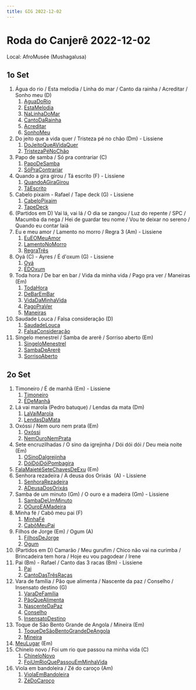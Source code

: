 ```yaml
---
title: GIG 2022-12-02
---
```


# Roda do Canjerê 2022-12-02

Local: AfroMusée (Mushagalusa)

## 1o Set

1. Água do rio / Esta melodia / Linha do mar / Canto da rainha / Acreditar / Sonho meu (D)
	1. [AguaDoRio](letras/AguaDoRio.md)
	3. [EstaMelodia](letras/EstaMelodia.md)
	4. [NaLinhaDoMar](letras/NaLinhaDoMar.md)
	5. [CantoDaRainha](letras/CantoDaRainha.md)
	6. [Acreditar](letras/Acreditar.md)
	7. [SonhoMeu](letras/SonhoMeu.md)
2. Do jeito que a vida quer / Tristeza pé no chão (Dm) - Lissiene
	1. [DoJeitoQueAVidaQuer](letras/DoJeitoQueAVidaQuer.md)
	2. [TristezaPéNoChão](letras/TristezaPéNoChão.md)
3. Papo de samba / Só pra contrariar (C)
	1. [PapoDeSamba](letras/PapoDeSamba.md)
	2. [SóPraContrariar](letras/SóPraContrariar.md)
4. Quando a gira girou / Tá escrito (F) - Lissiene
	1. [QuandoAGiraGirou](letras/QuandoAGiraGirou.md)
	2. [TáEscrito](letras/TáEscrito.md)
5. Cabelo pixaim - Rafael / Tape deck (G) - Lissiene
	1. [CabeloPixaim](letras/CabeloPixaim.md)
	2. [TapeDeck](letras/TapeDeck.md)
6. (Partidos em D) Vai lá, vai lá / O dia se zangou / Luz do repente / SPC / Macumba da nega / Hei de guardar teu nome / Vou te deixar no sereno / Quando eu contar Iaiá
7. Eu e meu amor / Lamento no morro / Regra 3 (Am) - Lissiene
	1. [EuEOMeuAmor](letras/EuEOMeuAmor.md)
	2. [LamentoNoMorro](letras/LamentoNoMorro.md)
	3. [RegraTrês](letras/RegraTrês.md)
8. Oyá (C) - Ayres / É d'oxum (G) - Lissiene
	1. [Oyá](letras/Oyá.md)
	2. [ÉDOxum](letras/ÉDOxum.md)
9. Toda hora / De bar en bar / Vida da minha vida / Pago pra ver / Maneiras (Em)
	1. [TodaHora](letras/TodaHora.md)
	2. [DeBarEmBar](letras/DeBarEmBar.md)
	3. [VidaDaMinhaVida](letras/VidaDaMinhaVida.md)
	4. [PagoPraVer](letras/PagoPraVer.md)
	5. [Maneiras](letras/Maneiras.md)
10. Saudade Louca / Falsa consideração (D)
	1. [SaudadeLouca](letras/SaudadeLouca.md)
	2. [FalsaConsideração](letras/FalsaConsideração.md)
11. Singelo menestrel / Samba de arerê / Sorriso aberto (Em)
	1. [SingeloMenestrel](letras/SingeloMenestrel.md)
	2. [SambaDeArerê](letras/SambaDeArerê.md)
	3. [SorrisoAberto](letras/SorrisoAberto.md)

## 2o Set

1. Timoneiro / É de manhã (Em) - Lissiene
	1. [Timoneiro](letras/Timoneiro.md)
	2. [ÉDeManhã](letras/ÉDeManhã.md)
2. Lá vai marola (Pedro batuque) / Lendas da mata (Dm)
	1. [LaVaiMarola](letras/LaVaiMarola.md)
	2. [LendasDaMata](letras/LendasDaMata.md)
3. Oxóssi / Nem ouro nem prata (Em)
	1. [Oxóssi](letras/Oxóssi.md)
	2. [NemOuroNemPrata](letras/NemOuroNemPrata.md)
4. Sete encruzilhadas / O sino da igrejinha / Dói dói dói / Deu meia noite (Em)
	1. [OSinoDaIgrejinha](letras/OSinoDaIgrejinha.md)
	2. [DóiDóiDóiPombagira](letras/DóiDóiDóiPombagira.md)
5. [FalaMajetéSeteChavesDeExu](letras/FalaMajetéSeteChavesDeExu.md) (Em)
6. Senhora rezadeira / A deusa dos Orixás  (A) - Lissiene
	1. [SenhoraRezadeira](letras/SenhoraRezadeira.md)
	2. [ADeusaDosOrixás](letras/ADeusaDosOrixás.md)
7. Samba de um minuto (Gm) / O ouro e a madeira (Gm) - Lissiene
	1. [SambaDeUmMinuto](letras/SambaDeUmMinuto.md)
	2. [OOuroEAMadeira](letras/OOuroEAMadeira.md)
8. Minha fé / Cabô meu pai (F)
	1. [MinhaFé](letras/MinhaFé.md)
	2. [CabôMeuPai](letras/CabôMeuPai.md)
9. Filhos de Jorge (Em) / Ogum (A)
	1. [FilhosDeJorge](letras/FilhosDeJorge.md)
	2. [Ogum](letras/Ogum.md)
10. (Partidos em D) Camarão / Meu gurufim / Chico não vai na curimba / Brincadeira tem hora / Hoje eu vou pagodear / Irene
11. Pai (Bm) - Rafael / Canto das 3 racas (Bm) - Lissiene
	1. [Pai](letras/Pai.md)
	2. [CantoDasTrêsRaças](letras/CantoDasTrêsRaças.md)
12. Vara de família / Pão que alimenta / Nascente da paz / Conselho / Insensato destino (G)
	1. [VaraDeFamília](letras/VaraDeFamília.md)
	2. [PãoQueAlimenta](letras/PãoQueAlimenta.md)
	3. [NascenteDaPaz](letras/NascenteDaPaz.md)
	4. [Conselho](letras/Conselho.md)
	5. [InsensatoDestino](letras/InsensatoDestino.md)
13. Toque de São Bento Grande de Angola / Mineira (Em)
	1. [ToqueDeSãoBentoGrandeDeAngola](letras/ToqueDeSãoBentoGrandeDeAngola.md)
	2. [Mineira](letras/Mineira.md)
14. [MeuLugar](letras/MeuLugar.md) (Em)
15. Chinelo novo / Foi um rio que passou na minha vida (C)
	1. [ChineloNovo](letras/ChineloNovo.md)
	2. [FoiUmRioQuePassouEmMinhaVida](letras/FoiUmRioQuePassouEmMinhaVida.md)
16. Viola em bandoleira / Zé do caroço (Am)
	1. [ViolaEmBandoleira](letras/ViolaEmBandoleira.md)
	2. [ZéDoCaroço](letras/ZéDoCaroço.md)